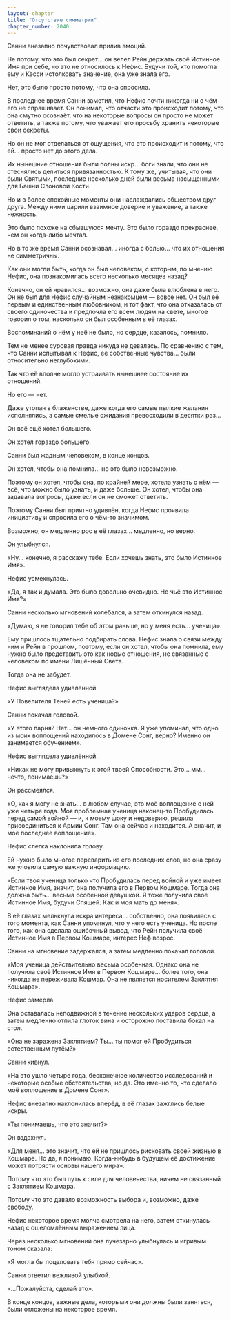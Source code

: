 ```yaml
---
layout: chapter
title: "Отсутствие симметрии"
chapter_number: 2040
---
```




Санни внезапно почувствовал прилив эмоций.

Не потому, что это был секрет... он велел Рейн держать своё Истинное Имя при себе, но это не относилось к Нефис. Будучи той, кто помогла ему и Кэсси истолковать значение, она уже знала его.

Нет, это было просто потому, что она спросила.

В последнее время Санни заметил, что Нефис почти никогда ни о чём его не спрашивает. Он понимал, что отчасти это происходит потому, что она смутно осознаёт, что на некоторые вопросы он просто не может ответить, а также потому, что уважает его просьбу хранить некоторые свои секреты.

Но он не мог отделаться от ощущения, что это происходит и потому, что ей... просто нет до этого дела.

Их нынешние отношения были полны искр... боги знали, что они не стеснялись делиться привязанностью. К тому же, учитывая, что они были Святыми, последние несколько дней были весьма насыщенными для Башни Слоновой Кости.

Но и в более спокойные моменты они наслаждались обществом друг друга. Между ними царили взаимное доверие и уважение, а также нежность.

Это было похоже на сбывшуюся мечту. Это было гораздо прекраснее, чем он когда-либо мечтал.

Но в то же время Санни осознавал... иногда с болью... что их отношения не симметричны.

Как они могли быть, когда он был человеком, с которым, по мнению Нефис, она познакомилась всего несколько месяцев назад?

Конечно, он ей нравился... возможно, она даже была влюблена в него. Он не был для Нефис случайным незнакомцем — вовсе нет. Он был её первым и единственным любовником, и тот факт, что она отказалась от своего одиночества и предпочла его всем людям на свете, многое говорил о том, насколько он был особенным в её глазах.

Воспоминаний о нём у неё не было, но сердце, казалось, помнило.

Тем не менее суровая правда никуда не девалась. По сравнению с тем, что Санни испытывал к Нефис, её собственные чувства... были относительно неглубокими.

Так что её вполне могло устраивать нынешнее состояние их отношений.

Но его — нет.

Даже утопая в блаженстве, даже когда его самые пылкие желания исполнялись, а самые смелые ожидания превосходили в десятки раз...

Он всё ещё хотел большего.

Он хотел гораздо большего.

Санни был жадным человеком, в конце концов.

Он хотел, чтобы она помнила... но это было невозможно.

Поэтому он хотел, чтобы она, по крайней мере, хотела узнать о нём — всё, что можно было узнать, и даже больше. Он хотел, чтобы она задавала вопросы, даже если он не сможет ответить.

Поэтому Санни был приятно удивлён, когда Нефис проявила инициативу и спросила его о чём-то значимом.

Возможно, он медленно рос в её глазах... медленно, но верно.

Он улыбнулся.

«Ну... конечно, я расскажу тебе. Если хочешь знать, это было Истинное Имя».

Нефис усмехнулась.

«Да, я так и думала. Это было довольно очевидно. Но чьё это Истинное Имя?»

Санни несколько мгновений колебался, а затем откинулся назад.

«Думаю, я не говорил тебе об этом раньше, но у меня есть... ученица».

Ему пришлось тщательно подбирать слова. Нефис знала о связи между ним и Рейн в прошлом, поэтому, если он хотел, чтобы она помнила, ему нужно было представить это как новые отношения, не связанные с человеком по имени Лишённый Света.

Тогда она не забудет.

Нефис выглядела удивлённой.

«У Повелителя Теней есть ученица?»

Санни покачал головой.

«У этого парня? Нет... он немного одиночка. Я уже упоминал, что одно из моих воплощений находилось в Домене Сонг, верно? Именно он занимается обучением».

Нефис выглядела удивлённой.

«Никак не могу привыкнуть к этой твоей Способности. Это… мм… нечто, понимаешь?»

Он рассмеялся.

«О, как я могу не знать... в любом случае, это моё воплощение с ней уже четыре года. Моя проблемная ученица наконец-то Пробудилась перед самой войной — и, к моему шоку и недоверию, решила присоединиться к Армии Сонг. Там она сейчас и находится. А значит, и моё последнее воплощение».

Нефис слегка наклонила голову.

Ей нужно было многое переварить из его последних слов, но она сразу же уловила самую важную информацию.

«Если твоя ученица только что Пробудилась перед войной и уже имеет Истинное Имя, значит, она получила его в Первом Кошмаре. Тогда она должна быть... весьма особенной девушкой. Я тоже получила своё Истинное Имя, будучи Спящей. Как и моя мать до меня».

В её глазах мелькнула искра интереса... собственно, она появилась с того момента, как Санни упомянул, что у него есть ученица. Но после того, как она сделала ошибочный вывод, что Рейн получила своё Истинное Имя в Первом Кошмаре, интерес Неф возрос.

Санни на мгновение задержался, а затем медленно покачал головой.

«Моя ученица действительно весьма особенная. Однако она не получила своё Истинное Имя в Первом Кошмаре... более того, она никогда не переживала Кошмар. Она не является носителем Заклятия Кошмара».

Нефис замерла.

Она оставалась неподвижной в течение нескольких ударов сердца, а затем медленно отпила глоток вина и осторожно поставила бокал на стол.

«Она не заражена Заклятием? Ты... ты помог ей Пробудиться естественным путём?»

Санни кивнул.

«На это ушло четыре года, бесконечное количество исследований и некоторые особые обстоятельства, но да. Это именно то, что сделало моё воплощение в Домене Сонг».

Нефис внезапно наклонилась вперёд, в её глазах зажглись белые искры.

«Ты понимаешь, что это значит?»

Он вздохнул.

«Для меня... это значит, что ей не пришлось рисковать своей жизнью в Кошмаре. Но да, я понимаю. Когда-нибудь в будущем её достижение может потрясти основы нашего мира».

Потому что это был путь к силе для человечества, ничем не связанный с Заклятием Кошмара.

Потому что это давало возможность выбора и, возможно, даже свободу.

Нефис некоторое время молча смотрела на него, затем откинулась назад с ошеломлённым выражением лица.

Через несколько мгновений она лучезарно улыбнулась и игривым тоном сказала:

«Я могла бы поцеловать тебя прямо сейчас».

Санни ответил вежливой улыбкой.

«...Пожалуйста, сделай это».

В конце концов, важные дела, которыми они должны были заняться, были отложены на некоторое время.

